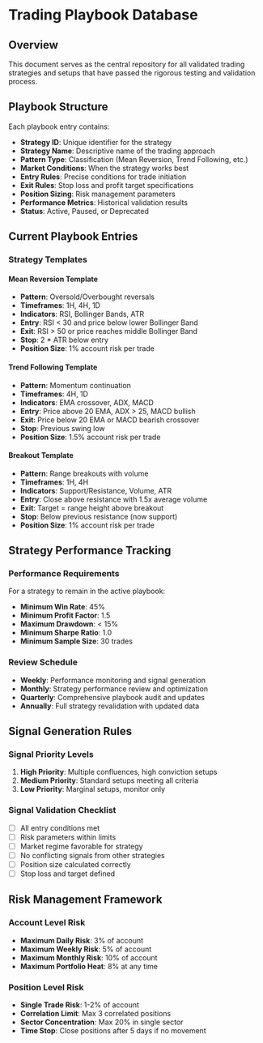 # Trading Playbook Database

## Overview

This document serves as the central repository for all validated trading strategies and setups that have passed the rigorous testing and validation process.

## Playbook Structure

Each playbook entry contains:

- **Strategy ID**: Unique identifier for the strategy
- **Strategy Name**: Descriptive name of the trading approach
- **Pattern Type**: Classification (Mean Reversion, Trend Following, etc.)
- **Market Conditions**: When the strategy works best
- **Entry Rules**: Precise conditions for trade initiation
- **Exit Rules**: Stop loss and profit target specifications
- **Position Sizing**: Risk management parameters
- **Performance Metrics**: Historical validation results
- **Status**: Active, Paused, or Deprecated

## Current Playbook Entries

### Strategy Templates

#### Mean Reversion Template
- **Pattern**: Oversold/Overbought reversals
- **Timeframes**: 1H, 4H, 1D
- **Indicators**: RSI, Bollinger Bands, ATR
- **Entry**: RSI < 30 and price below lower Bollinger Band
- **Exit**: RSI > 50 or price reaches middle Bollinger Band
- **Stop**: 2 * ATR below entry
- **Position Size**: 1% account risk per trade

#### Trend Following Template
- **Pattern**: Momentum continuation
- **Timeframes**: 4H, 1D
- **Indicators**: EMA crossover, ADX, MACD
- **Entry**: Price above 20 EMA, ADX > 25, MACD bullish
- **Exit**: Price below 20 EMA or MACD bearish crossover
- **Stop**: Previous swing low
- **Position Size**: 1.5% account risk per trade

#### Breakout Template
- **Pattern**: Range breakouts with volume
- **Timeframes**: 1H, 4H
- **Indicators**: Support/Resistance, Volume, ATR
- **Entry**: Close above resistance with 1.5x average volume
- **Exit**: Target = range height above breakout
- **Stop**: Below previous resistance (now support)
- **Position Size**: 1% account risk per trade

## Strategy Performance Tracking

### Performance Requirements

For a strategy to remain in the active playbook:

- **Minimum Win Rate**: 45%
- **Minimum Profit Factor**: 1.5
- **Maximum Drawdown**: < 15%
- **Minimum Sharpe Ratio**: 1.0
- **Minimum Sample Size**: 30 trades

### Review Schedule

- **Weekly**: Performance monitoring and signal generation
- **Monthly**: Strategy performance review and optimization
- **Quarterly**: Comprehensive playbook audit and updates
- **Annually**: Full strategy revalidation with updated data

## Signal Generation Rules

### Signal Priority Levels

1. **High Priority**: Multiple confluences, high conviction setups
2. **Medium Priority**: Standard setups meeting all criteria
3. **Low Priority**: Marginal setups, monitor only

### Signal Validation Checklist

- [ ] All entry conditions met
- [ ] Risk parameters within limits
- [ ] Market regime favorable for strategy
- [ ] No conflicting signals from other strategies
- [ ] Position size calculated correctly
- [ ] Stop loss and target defined

## Risk Management Framework

### Account Level Risk

- **Maximum Daily Risk**: 3% of account
- **Maximum Weekly Risk**: 5% of account
- **Maximum Monthly Risk**: 10% of account
- **Maximum Portfolio Heat**: 8% at any time

### Position Level Risk

- **Single Trade Risk**: 1-2% of account
- **Correlation Limit**: Max 3 correlated positions
- **Sector Concentration**: Max 20% in single sector
- **Time Stop**: Close positions after 5 days if no movement